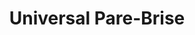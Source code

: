 ---
title: "Universal Pare-Brise"
url: /couzeix/universal-pare-brise/
shop: réparation de voitures
---
